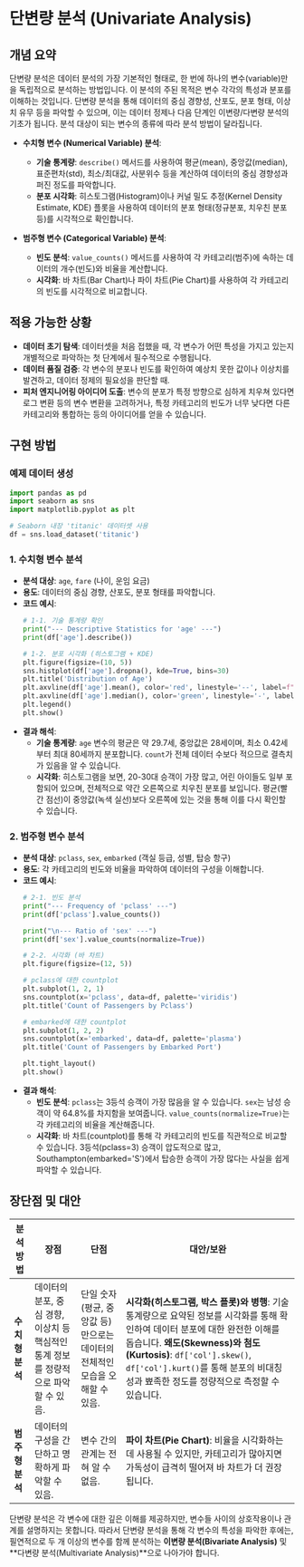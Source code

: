 # 단변량 분석 (Univariate Analysis)

## 개념 요약

단변량 분석은 데이터 분석의 가장 기본적인 형태로, 한 번에 하나의 변수(variable)만을 독립적으로 분석하는 방법입니다. 이 분석의 주된 목적은 변수 각각의 특성과 분포를 이해하는 것입니다. 단변량 분석을 통해 데이터의 중심 경향성, 산포도, 분포 형태, 이상치 유무 등을 파악할 수 있으며, 이는 데이터 정제나 다음 단계인 이변량/다변량 분석의 기초가 됩니다. 분석 대상이 되는 변수의 종류에 따라 분석 방법이 달라집니다.

- **수치형 변수 (Numerical Variable) 분석**:
    - **기술 통계량**: `describe()` 메서드를 사용하여 평균(mean), 중앙값(median), 표준편차(std), 최소/최대값, 사분위수 등을 계산하여 데이터의 중심 경향성과 퍼진 정도를 파악합니다.
    - **분포 시각화**: 히스토그램(Histogram)이나 커널 밀도 추정(Kernel Density Estimate, KDE) 플롯을 사용하여 데이터의 분포 형태(정규분포, 치우친 분포 등)를 시각적으로 확인합니다.

- **범주형 변수 (Categorical Variable) 분석**:
    - **빈도 분석**: `value_counts()` 메서드를 사용하여 각 카테고리(범주)에 속하는 데이터의 개수(빈도)와 비율을 계산합니다.
    - **시각화**: 바 차트(Bar Chart)나 파이 차트(Pie Chart)를 사용하여 각 카테고리의 빈도를 시각적으로 비교합니다.

## 적용 가능한 상황

- **데이터 초기 탐색**: 데이터셋을 처음 접했을 때, 각 변수가 어떤 특성을 가지고 있는지 개별적으로 파악하는 첫 단계에서 필수적으로 수행됩니다.
- **데이터 품질 검증**: 각 변수의 분포나 빈도를 확인하여 예상치 못한 값이나 이상치를 발견하고, 데이터 정제의 필요성을 판단할 때.
- **피처 엔지니어링 아이디어 도출**: 변수의 분포가 특정 방향으로 심하게 치우쳐 있다면 로그 변환 등의 변수 변환을 고려하거나, 특정 카테고리의 빈도가 너무 낮다면 다른 카테고리와 통합하는 등의 아이디어를 얻을 수 있습니다.

## 구현 방법

### 예제 데이터 생성

```python
import pandas as pd
import seaborn as sns
import matplotlib.pyplot as plt

# Seaborn 내장 'titanic' 데이터셋 사용
df = sns.load_dataset('titanic')
```

### 1. 수치형 변수 분석

- **분석 대상**: `age`, `fare` (나이, 운임 요금)
- **용도**: 데이터의 중심 경향, 산포도, 분포 형태를 파악합니다.
- **코드 예시**:
  ```python
  # 1-1. 기술 통계량 확인
  print("--- Descriptive Statistics for 'age' ---")
  print(df['age'].describe())

  # 1-2. 분포 시각화 (히스토그램 + KDE)
  plt.figure(figsize=(10, 5))
  sns.histplot(df['age'].dropna(), kde=True, bins=30)
  plt.title('Distribution of Age')
  plt.axvline(df['age'].mean(), color='red', linestyle='--', label=f"Mean: {df['age'].mean():.2f}")
  plt.axvline(df['age'].median(), color='green', linestyle='-', label=f"Median: {df['age'].median():.2f}")
  plt.legend()
  plt.show()
  ```
- **결과 해석**:
  - **기술 통계량**: `age` 변수의 평균은 약 29.7세, 중앙값은 28세이며, 최소 0.42세부터 최대 80세까지 분포합니다. `count`가 전체 데이터 수보다 적으므로 결측치가 있음을 알 수 있습니다.
  - **시각화**: 히스토그램을 보면, 20-30대 승객이 가장 많고, 어린 아이들도 일부 포함되어 있으며, 전체적으로 약간 오른쪽으로 치우친 분포를 보입니다. 평균(빨간 점선)이 중앙값(녹색 실선)보다 오른쪽에 있는 것을 통해 이를 다시 확인할 수 있습니다.

### 2. 범주형 변수 분석

- **분석 대상**: `pclass`, `sex`, `embarked` (객실 등급, 성별, 탑승 항구)
- **용도**: 각 카테고리의 빈도와 비율을 파악하여 데이터의 구성을 이해합니다.
- **코드 예시**:
  ```python
  # 2-1. 빈도 분석
  print("--- Frequency of 'pclass' ---")
  print(df['pclass'].value_counts())

  print("\n--- Ratio of 'sex' ---")
  print(df['sex'].value_counts(normalize=True))

  # 2-2. 시각화 (바 차트)
  plt.figure(figsize=(12, 5))

  # pclass에 대한 countplot
  plt.subplot(1, 2, 1)
  sns.countplot(x='pclass', data=df, palette='viridis')
  plt.title('Count of Passengers by Pclass')

  # embarked에 대한 countplot
  plt.subplot(1, 2, 2)
  sns.countplot(x='embarked', data=df, palette='plasma')
  plt.title('Count of Passengers by Embarked Port')

  plt.tight_layout()
  plt.show()
  ```
- **결과 해석**:
  - **빈도 분석**: `pclass`는 3등석 승객이 가장 많음을 알 수 있습니다. `sex`는 남성 승객이 약 64.8%를 차지함을 보여줍니다. `value_counts(normalize=True)`는 각 카테고리의 비율을 계산해줍니다.
  - **시각화**: 바 차트(countplot)를 통해 각 카테고리의 빈도를 직관적으로 비교할 수 있습니다. 3등석(pclass=3) 승객이 압도적으로 많고, Southampton(embarked='S')에서 탑승한 승객이 가장 많다는 사실을 쉽게 파악할 수 있습니다.

## 장단점 및 대안

| 분석 방법 | 장점 | 단점 | 대안/보완 |
|---|---|---|---|
| **수치형 분석** | 데이터의 분포, 중심 경향, 이상치 등 핵심적인 통계 정보를 정량적으로 파악할 수 있음. | 단일 숫자(평균, 중앙값 등)만으로는 데이터의 전체적인 모습을 오해할 수 있음. | **시각화(히스토그램, 박스 플롯)와 병행**: 기술 통계량으로 요약된 정보를 시각화를 통해 확인하여 데이터 분포에 대한 완전한 이해를 돕습니다. **왜도(Skewness)와 첨도(Kurtosis)**: `df['col'].skew()`, `df['col'].kurt()`를 통해 분포의 비대칭성과 뾰족한 정도를 정량적으로 측정할 수 있습니다. |
| **범주형 분석** | 데이터의 구성을 간단하고 명확하게 파악할 수 있음. | 변수 간의 관계는 전혀 알 수 없음. | **파이 차트(Pie Chart)**: 비율을 시각화하는 데 사용될 수 있지만, 카테고리가 많아지면 가독성이 급격히 떨어져 바 차트가 더 권장됩니다. |

단변량 분석은 각 변수에 대한 깊은 이해를 제공하지만, 변수들 사이의 상호작용이나 관계를 설명하지는 못합니다. 따라서 단변량 분석을 통해 각 변수의 특성을 파악한 후에는, 필연적으로 두 개 이상의 변수를 함께 분석하는 **이변량 분석(Bivariate Analysis)** 및 **다변량 분석(Multivariate Analysis)**으로 나아가야 합니다.
